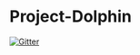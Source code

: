 # Project-Dolphin

[![Gitter](https://badges.gitter.im/bcroden/Project-Dolphin.svg)](https://gitter.im/bcroden/Project-Dolphin?utm_source=badge&utm_medium=badge&utm_campaign=pr-badge&utm_content=badge)